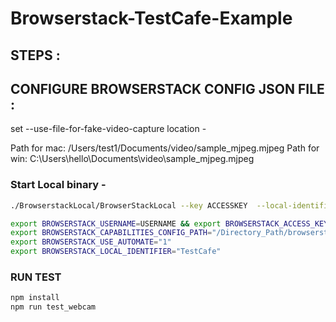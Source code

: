 # Browserstack-TestCafe-Example

## STEPS  :

## CONFIGURE BROWSERSTACK CONFIG JSON FILE  :

set --use-file-for-fake-video-capture location - 

Path for mac: /Users/test1/Documents/video/sample_mjpeg.mjpeg 
Path for win: C:\\Users\\hello\\Documents\\video\\sample_mjpeg.mjpeg


### Start Local binary - 
```sh
./BrowserstackLocal/BrowserStackLocal --key ACCESSKEY  --local-identifier TestCafe —daemon start
```


```sh
export BROWSERSTACK_USERNAME=USERNAME && export BROWSERSTACK_ACCESS_KEY=ACCESSKEY
export BROWSERSTACK_CAPABILITIES_CONFIG_PATH="/Directory_Path/browserstack-config.json"
export BROWSERSTACK_USE_AUTOMATE="1"      
export BROWSERSTACK_LOCAL_IDENTIFIER="TestCafe" 
```

### RUN TEST

```sh
npm install
npm run test_webcam
```

